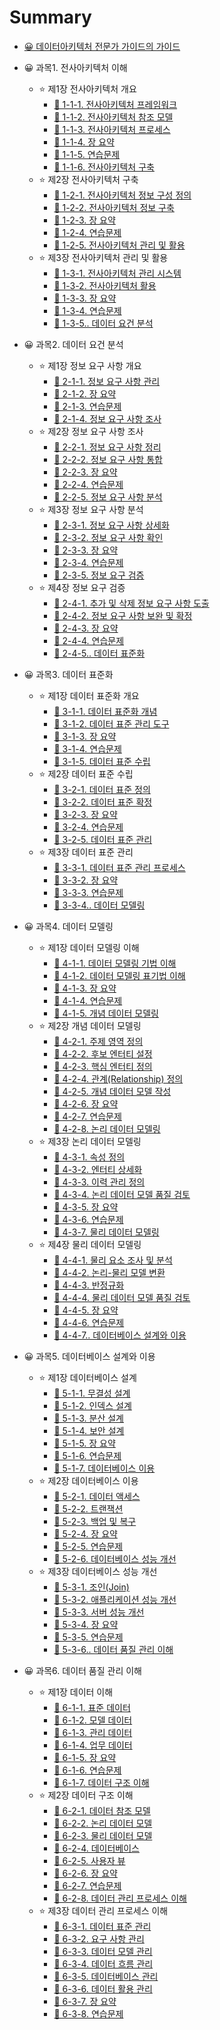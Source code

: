 # Summary

* [😀 데이터아키텍처 전문가 가이드의 가이드](README.md)

* 😀 과목1. 전사아키텍처 이해
    * ⭐ 제1장 전사아키텍처 개요
        * [🌠 1-1-1. 전사아키텍처 프레임워크](chapter/1-1-1-전사아키텍처-정의.md)
        * [🌠 1-1-2. 전사아키텍처 참조 모델](chapter/1-1-2-전사아키텍처-프레임워크.md)
        * [🌠 1-1-3. 전사아키텍처 프로세스](chapter/1-1-3-전사아키텍처-참조-모델.md)
        * [🌠 1-1-4. 장 요약](chapter/1-1-4-전사아키텍처-프로세스.md)
        * [🌠 1-1-5. 연습문제](chapter/1-1-5-장-요약.md)
        * [🌠 1-1-6. 전사아키텍처 구축](chapter/1-1-6-연습문제.md)
    * ⭐ 제2장 전사아키텍처 구축
        * [🌠 1-2-1. 전사아키텍처 정보 구성 정의](chapter/1-2-1-전사아키텍처-방향-수립.md)
        * [🌠 1-2-2. 전사아키텍처 정보 구축](chapter/1-2-2-전사아키텍처-정보-구성-정의.md)
        * [🌠 1-2-3. 장 요약](chapter/1-2-3-전사아키텍처-정보-구축.md)
        * [🌠 1-2-4. 연습문제](chapter/1-2-4-장-요약.md)
        * [🌠 1-2-5. 전사아키텍처 관리 및 활용](chapter/1-2-5-연습문제.md)
    * ⭐ 제3장 전사아키텍처 관리 및 활용
        * [🌠 1-3-1. 전사아키텍처 관리 시스템](chapter/1-3-1-전사아키텍처-관리-체계.md)
        * [🌠 1-3-2. 전사아키텍처 활용](chapter/1-3-2-전사아키텍처-관리-시스템.md)
        * [🌠 1-3-3. 장 요약](chapter/1-3-3-전사아키텍처-활용.md)
        * [🌠 1-3-4. 연습문제](chapter/1-3-4-장-요약.md)
        * [🌠 1-3-5.. 데이터 요건 분석](chapter/1-3-5-연습문제.md)
* 😀 과목2. 데이터 요건 분석
    * ⭐ 제1장 정보 요구 사항 개요
        * [🌠 2-1-1. 정보 요구 사항 관리](chapter/2-1-1-정보-요구-사항.md)
        * [🌠 2-1-2. 장 요약](chapter/2-1-2-정보-요구-사항-관리.md)
        * [🌠 2-1-3. 연습문제](chapter/2-1-3-장-요약.md)
        * [🌠 2-1-4. 정보 요구 사항 조사](chapter/2-1-4-연습문제.md)
    * ⭐ 제2장 정보 요구 사항 조사
        * [🌠 2-2-1. 정보 요구 사항 정리](chapter/2-2-1-정보-요구-사항-수집.md)
        * [🌠 2-2-2. 정보 요구 사항 통합](chapter/2-2-2-정보-요구-사항-정리.md)
        * [🌠 2-2-3. 장 요약](chapter/2-2-3-정보-요구-사항-통합.md)
        * [🌠 2-2-4. 연습문제](chapter/2-2-4-장-요약.md)
        * [🌠 2-2-5. 정보 요구 사항 분석](chapter/2-2-5-연습문제.md)
    * ⭐ 제3장 정보 요구 사항 분석
        * [🌠 2-3-1. 정보 요구 사항 상세화](chapter/2-3-1-분석-대상-정의.md)
        * [🌠 2-3-2. 정보 요구 사항 확인](chapter/2-3-2-정보-요구-사항-상세화.md)
        * [🌠 2-3-3. 장 요약](chapter/2-3-3-정보-요구-사항-확인.md)
        * [🌠 2-3-4. 연습문제](chapter/2-3-4-장-요약.md)
        * [🌠 2-3-5. 정보 요구 검증](chapter/2-3-5-연습문제.md)
    * ⭐ 제4장 정보 요구 검증
        * [🌠 2-4-1. 추가 및 삭제 정보 요구 사항 도출](chapter/2-4-1-정보-요구-상관분석-기법.md)
        * [🌠 2-4-2. 정보 요구 사항 보완 및 확정](chapter/2-4-2-추가-및-삭제-정보-요구-사항-도출.md)
        * [🌠 2-4-3. 장 요약](chapter/2-4-3-정보-요구-사항-보완-및-확정.md)
        * [🌠 2-4-4. 연습문제](chapter/2-4-4-장-요약.md)
        * [🌠 2-4-5.. 데이터 표준화](chapter/2-4-5-연습문제.md)
* 😀 과목3. 데이터 표준화
    * ⭐ 제1장 데이터 표준화 개요
        * [🌠 3-1-1. 데이터 표준화 개념](chapter/3-1-1-데이터-표준화-필요성.md)
        * [🌠 3-1-2. 데이터 표준 관리 도구](chapter/3-1-2-데이터-표준화-개념.md)
        * [🌠 3-1-3. 장 요약](chapter/3-1-3-데이터-표준-관리-도구.md)
        * [🌠 3-1-4. 연습문제](chapter/3-1-4-장-요약.md)
        * [🌠 3-1-5. 데이터 표준 수립](chapter/3-1-5-연습문제.md)
    * ⭐ 제2장 데이터 표준 수립
        * [🌠 3-2-1. 데이터 표준 정의](chapter/3-2-1-데이터-표준화-원칙-정의.md)
        * [🌠 3-2-2. 데이터 표준 확정](chapter/3-2-2-데이터-표준-정의.md)
        * [🌠 3-2-3. 장 요약](chapter/3-2-3-데이터-표준-확정.md)
        * [🌠 3-2-4. 연습문제](chapter/3-2-4-장-요약.md)
        * [🌠 3-2-5. 데이터 표준 관리](chapter/3-2-5-연습문제.md)
    * ⭐ 제3장 데이터 표준 관리
        * [🌠 3-3-1. 데이터 표준 관리 프로세스](chapter/3-3-1-데이터-표준-관리.md)
        * [🌠 3-3-2. 장 요약](chapter/3-3-2-데이터-표준-관리-프로세스.md)
        * [🌠 3-3-3. 연습문제](chapter/3-3-3-장-요약.md)
        * [🌠 3-3-4.. 데이터 모델링](chapter/3-3-4-연습문제.md)
* 😀 과목4. 데이터 모델링
    * ⭐ 제1장 데이터 모델링 이해
        * [🌠 4-1-1. 데이터 모델링 기법 이해](chapter/4-1-1-데이터-모델링-개요.md)
        * [🌠 4-1-2. 데이터 모델링 표기법 이해](chapter/4-1-2-데이터-모델링-기법-이해.md)
        * [🌠 4-1-3. 장 요약](chapter/4-1-3-데이터-모델링-표기법-이해.md)
        * [🌠 4-1-4. 연습문제](chapter/4-1-4-장-요약.md)
        * [🌠 4-1-5. 개념 데이터 모델링](chapter/4-1-5-연습문제.md)
    * ⭐ 제2장 개념 데이터 모델링
        * [🌠 4-2-1. 주제 영역 정의](chapter/4-2-1-개념-데이터-모델링-이해.md)
        * [🌠 4-2-2. 후보 엔터티 설정](chapter/4-2-2-주제-영역-정의.md)
        * [🌠 4-2-3. 핵심 엔터티 정의](chapter/4-2-3-후보-엔터티-설정.md)
        * [🌠 4-2-4. 관계(Relationship) 정의](chapter/4-2-4-핵심-엔터티-정의.md)
        * [🌠 4-2-5. 개념 데이터 모델 작성](chapter/4-2-5-관계-Relationship--정의.md)
        * [🌠 4-2-6. 장 요약](chapter/4-2-6-개념-데이터-모델-작성.md)
        * [🌠 4-2-7. 연습문제](chapter/4-2-7-장-요약.md)
        * [🌠 4-2-8. 논리 데이터 모델링](chapter/4-2-8-연습문제.md)
    * ⭐ 제3장 논리 데이터 모델링
        * [🌠 4-3-1. 속성 정의](chapter/4-3-1-논리-데이터-모델링-이해.md)
        * [🌠 4-3-2. 엔터티 상세화](chapter/4-3-2-속성-정의.md)
        * [🌠 4-3-3. 이력 관리 정의](chapter/4-3-3-엔터티-상세화.md)
        * [🌠 4-3-4. 논리 데이터 모델 품질 검토](chapter/4-3-4-이력-관리-정의.md)
        * [🌠 4-3-5. 장 요약](chapter/4-3-5-논리-데이터-모델-품질-검토.md)
        * [🌠 4-3-6. 연습문제](chapter/4-3-6-장-요약.md)
        * [🌠 4-3-7. 물리 데이터 모델링](chapter/4-3-7-연습문제.md)
    * ⭐ 제4장 물리 데이터 모델링
        * [🌠 4-4-1. 물리 요소 조사 및 분석](chapter/4-4-1-물리-데이터-모델링-이해.md)
        * [🌠 4-4-2. 논리-물리 모델 변환](chapter/4-4-2-물리-요소-조사-및-분석.md)
        * [🌠 4-4-3. 반정규화](chapter/4-4-3-논리-물리-모델-변환.md)
        * [🌠 4-4-4. 물리 데이터 모델 품질 검토](chapter/4-4-4-반정규화.md)
        * [🌠 4-4-5. 장 요약](chapter/4-4-5-물리-데이터-모델-품질-검토.md)
        * [🌠 4-4-6. 연습문제](chapter/4-4-6-장-요약.md)
        * [🌠 4-4-7.. 데이터베이스 설계와 이용](chapter/4-4-7-연습문제.md)
* 😀 과목5. 데이터베이스 설계와 이용
    * ⭐ 제1장 데이터베이스 설계
        * [🌠 5-1-1. 무결성 설계](chapter/5-1-1-저장-공간-설계.md)
        * [🌠 5-1-2. 인덱스 설계](chapter/5-1-2-무결성-설계.md)
        * [🌠 5-1-3. 분산 설계](chapter/5-1-3-인덱스-설계.md)
        * [🌠 5-1-4. 보안 설계](chapter/5-1-4-분산-설계.md)
        * [🌠 5-1-5. 장 요약](chapter/5-1-5-보안-설계.md)
        * [🌠 5-1-6. 연습문제](chapter/5-1-6-장-요약.md)
        * [🌠 5-1-7. 데이터베이스 이용](chapter/5-1-7-연습문제.md)
    * ⭐ 제2장 데이터베이스 이용
        * [🌠 5-2-1. 데이터 액세스](chapter/5-2-1-데이터베이스-관리-시스템-DBMS-.md)
        * [🌠 5-2-2. 트랜잭션](chapter/5-2-2-데이터-액세스.md)
        * [🌠 5-2-3. 백업 및 복구](chapter/5-2-3-트랜잭션.md)
        * [🌠 5-2-4. 장 요약](chapter/5-2-4-백업-및-복구.md)
        * [🌠 5-2-5. 연습문제](chapter/5-2-5-장-요약.md)
        * [🌠 5-2-6. 데이터베이스 성능 개선](chapter/5-2-6-연습문제.md)
    * ⭐ 제3장 데이터베이스 성능 개선
        * [🌠 5-3-1. 조인(Join)](chapter/5-3-1-성능-개선-방법론.md)
        * [🌠 5-3-2. 애플리케이션 성능 개선](chapter/5-3-2-조인-Join-.md)
        * [🌠 5-3-3. 서버 성능 개선](chapter/5-3-3-애플리케이션-성능-개선.md)
        * [🌠 5-3-4. 장 요약](chapter/5-3-4-서버-성능-개선.md)
        * [🌠 5-3-5. 연습문제](chapter/5-3-5-장-요약.md)
        * [🌠 5-3-6.. 데이터 품질 관리 이해](chapter/5-3-6-연습문제.md)
* 😀 과목6. 데이터 품질 관리 이해
    * ⭐ 제1장 데이터 이해
        * [🌠 6-1-1. 표준 데이터](chapter/6-1-1-데이터-품질-관리-프레임워크.md)
        * [🌠 6-1-2. 모델 데이터](chapter/6-1-2-표준-데이터.md)
        * [🌠 6-1-3. 관리 데이터](chapter/6-1-3-모델-데이터.md)
        * [🌠 6-1-4. 업무 데이터](chapter/6-1-4-관리-데이터.md)
        * [🌠 6-1-5. 장 요약](chapter/6-1-5-업무-데이터.md)
        * [🌠 6-1-6. 연습문제](chapter/6-1-6-장-요약.md)
        * [🌠 6-1-7. 데이터 구조 이해](chapter/6-1-7-연습문제.md)
    * ⭐ 제2장 데이터 구조 이해
        * [🌠 6-2-1. 데이터 참조 모델](chapter/6-2-1-개념-데이터-모델.md)
        * [🌠 6-2-2. 논리 데이터 모델](chapter/6-2-2-데이터-참조-모델.md)
        * [🌠 6-2-3. 물리 데이터 모델](chapter/6-2-3-논리-데이터-모델.md)
        * [🌠 6-2-4. 데이터베이스](chapter/6-2-4-물리-데이터-모델.md)
        * [🌠 6-2-5. 사용자 뷰](chapter/6-2-5-데이터베이스.md)
        * [🌠 6-2-6. 장 요약](chapter/6-2-6-사용자-뷰.md)
        * [🌠 6-2-7. 연습문제](chapter/6-2-7-장-요약.md)
        * [🌠 6-2-8. 데이터 관리 프로세스 이해](chapter/6-2-8-연습문제.md)
    * ⭐ 제3장 데이터 관리 프로세스 이해
        * [🌠 6-3-1. 데이터 표준 관리](chapter/6-3-1-데이터-관리-정책.md)
        * [🌠 6-3-2. 요구 사항 관리](chapter/6-3-2-데이터-표준-관리.md)
        * [🌠 6-3-3. 데이터 모델 관리](chapter/6-3-3-요구-사항-관리.md)
        * [🌠 6-3-4. 데이터 흐름 관리](chapter/6-3-4-데이터-모델-관리.md)
        * [🌠 6-3-5. 데이터베이스 관리](chapter/6-3-5-데이터-흐름-관리.md)
        * [🌠 6-3-6. 데이터 활용 관리](chapter/6-3-6-데이터베이스-관리.md)
        * [🌠 6-3-7. 장 요약](chapter/6-3-7-데이터-활용-관리.md)
        * [🌠 6-3-8. 연습문제](chapter/6-3-8-장-요약.md)
